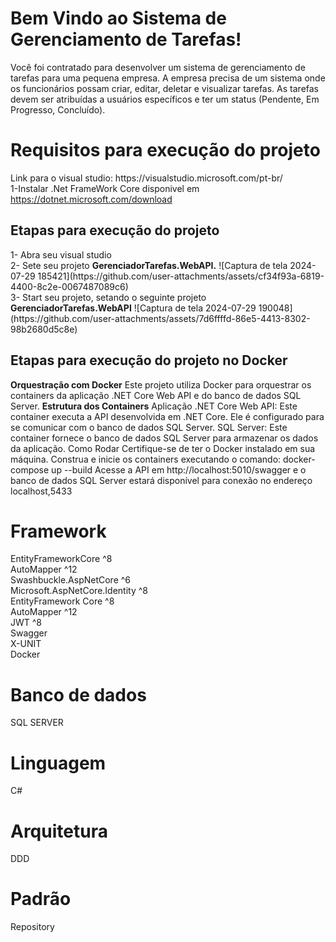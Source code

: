 
<h1 id="bem-vindo-ao-sistema-de-gerenciamento-tarefas">Bem Vindo ao Sistema de Gerenciamento de Tarefas!</h1>
<p>Você foi contratado para desenvolver um sistema de gerenciamento de tarefas para uma pequena empresa. A empresa precisa de um sistema onde os funcionários possam criar, 
editar, deletar e visualizar tarefas. As tarefas devem ser atribuídas a usuários específicos 
e ter um status (Pendente, Em Progresso, Concluído).</p>
<h1 id="requisitos-para-execução-do-projeto">Requisitos para execução do projeto</h1>
<p>Link para o visual studio: https://visualstudio.microsoft.com/pt-br/<br>
1-Instalar .Net FrameWork Core disponivel em <a href="https://dotnet.microsoft.com/download">https://dotnet.microsoft.com/download</a></p>
<h2 id="etapas-para-execução-do-projeto">Etapas para execução do projeto</h2>
<p>1- Abra seu visual studio<br>
2- Sete seu projeto <strong>GerenciadorTarefas.WebAPI.</strong>
![Captura de tela 2024-07-29 185421](https://github.com/user-attachments/assets/cf34f93a-6819-4400-8c2e-0067487089c6)
<br>
3- Start seu projeto, setando o seguinte projeto<strong> GerenciadorTarefas.WebAPI</strong> 
![Captura de tela 2024-07-29 190048](https://github.com/user-attachments/assets/7d6ffffd-86e5-4413-8302-98b2680d5c8e) 
<h2 id="etapas-para-execucao-projeto-docker">Etapas para execução do projeto no Docker</h2>
<strong>Orquestração com Docker</strong>
Este projeto utiliza Docker para orquestrar os containers da aplicação .NET Core Web API e do banco de dados SQL Server. 
<strong>Estrutura dos Containers</strong>
Aplicação .NET Core Web API: Este container executa a API desenvolvida em .NET Core. Ele é configurado para se comunicar com o banco de dados SQL Server.
SQL Server: Este container fornece o banco de dados SQL Server para armazenar os dados da aplicação.
Como Rodar
Certifique-se de ter o Docker instalado em sua máquina.
Construa e inicie os containers executando o comando: 
docker-compose up --build
Acesse a API em http://localhost:5010/swagger 
e o banco de dados SQL Server estará disponível para conexão no endereço localhost,5433
<h1 id="framework-e-banco-de-dados">Framework</h1>
EntityFrameworkCore ^8<br>
AutoMapper ^12<br>
Swashbuckle.AspNetCore ^6<br>
Microsoft.AspNetCore.Identity ^8<br>
EntityFramework Core ^8<br>
AutoMapper ^12<br>
JWT ^8<br>
Swagger<br>
X-UNIT<br>
Docker<br>
<h1 id="banco-de-dados">Banco de dados</h1>
<p>SQL SERVER</p>
<h1 id="linguagem">Linguagem</h1>
<p>C#</p>
<h1 id="rquitetura">Arquitetura</h1>
<p>DDD</p>
<h1 id="padrao">Padrão</h1>
<p>Repository</p>

